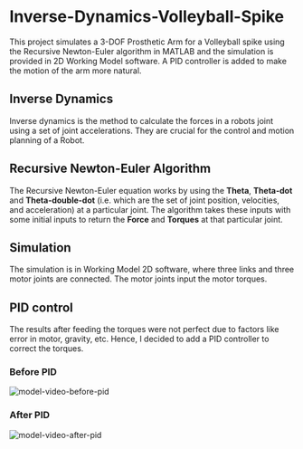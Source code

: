 # Inverse-Dynamics-Volleyball-Spike
This project simulates a 3-DOF Prosthetic Arm for a Volleyball spike using the Recursive Newton-Euler algorithm in MATLAB and the simulation is provided in 2D Working Model software. A PID controller is added to make the motion of the arm more natural.

## Inverse Dynamics
Inverse dynamics is the method to calculate the forces in a robots joint using a set of joint accelerations. They are crucial for the control and motion planning of a Robot.

## Recursive Newton-Euler Algorithm
The Recursive Newton-Euler equation works by using the **Theta**, **Theta-dot** and **Theta-double-dot** (i.e. which are the set of joint position, velocities, and acceleration) at a particular joint. The algorithm takes these inputs with some initial inputs to return the **Force** and **Torques** at that particular joint.


## Simulation
The simulation is in Working Model 2D software, where three links and three motor joints are connected. The motor joints input the motor torques.

## PID control
The results after feeding the torques were not perfect due to factors like error in motor, gravity, etc. Hence, I decided to add a PID controller to correct the torques.

### Before PID
![model-video-before-pid](https://user-images.githubusercontent.com/71589098/175041764-d8a7822a-953e-4e29-ac14-38f78f1c2067.gif)

### After PID

![model-video-after-pid](https://user-images.githubusercontent.com/71589098/175041940-366fc6db-b617-43be-b67f-73d558a18873.gif)


